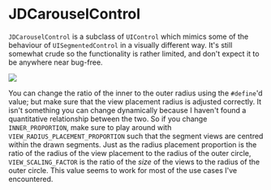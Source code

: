 JDCarouselControl
=================

`JDCarouselControl` is a subclass of `UIControl` which mimics some of the behaviour of `UISegmentedControl` in a visually different way. It's still somewhat crude so the functionality is rather limited, and don't expect it to be anywhere near bug-free.

![](http://s16.postimg.org/rvgpe3byt/Browser_Preview_tmp_2.gif)

You can change the ratio of the inner to the outer radius using the `#define`'d value; but make sure that the view placement radius is adjusted correctly. It isn't something you can change dynamically because I haven't found a quantitative relationship between the two. So if you change `INNER_PROPORTION`, make sure to play around with `VIEW_RADIUS_PLACEMENT_PROPORTION` such that the segment views are centred within the drawn segments. Just as the radius placement proportion is the ratio of the radius of the view placement to the radius of the outer circle, `VIEW_SCALING_FACTOR` is the ratio of the *size* of the views to the radius of the outer circle. This value seems to work for most of the use cases I've encountered.